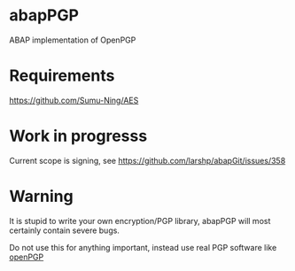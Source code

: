 # abapPGP
ABAP implementation of OpenPGP

# Requirements
https://github.com/Sumu-Ning/AES

# Work in progresss

Current scope is signing, see https://github.com/larshp/abapGit/issues/358

# Warning

It is stupid to write your own encryption/PGP library, abapPGP will most certainly contain severe bugs.

Do not use this for anything important, instead use real PGP software like [openPGP](http://openpgp.org/)
